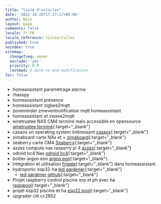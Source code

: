 ```yaml
---
title: "liste d'articles"
date: '2022-10-28T17:17:17+00:00'
author: Nico
layout: page
comments: false
locale: fr_FR
locale_reference: listearticles
published: true
noindex: true
sitemap:
  changefreq: never
  exclude: 'yes'
  priority: 0.0
  lastmod: # date to end modification
toc: false
---
```


- homeassistant paramétrage alarme
- rhasspy
- homeassistant présence
- homeassistant zigbee2mqtt
- zoneminder zmeventnotification mqtt homeassistant
- homeassistant et zwave2mqtt
- wiretrustee NAS CM4 terminé mais accessible en opensource [wiretrustee terminé](https://github.com/wiretrustee/cm4-sata-board){:target="_blank"}
- casaos un operating system intéressant [casaos](https://github.com/IceWhaleTech/CasaOS){:target="_blank"}
- zimaboard carte NAs et + [zimaboard](https://www.zimaboard.com/){:target="_blank"}
- seaberry carte CM4 [Seaberry](https://pipci.jeffgeerling.com/boards_cm/seaberry.html){:target="_blank"}
- axzez compute nas rasperry pi 4 [axzez](https://www.axzez.com/product-page/interceptor-carrier-board){:target="_blank"}
- odroid hc4 Nas [odroid hc4](https://www.kubii.fr/nano-ordinateurs/3196-carte-odroid-hc4-3272496311572.html){:target="_blank"}
- boitier argon eon [argon eon](https://www.kickstarter.com/projects/argonforty/argon-eon-4-bay-network-storage-powered-by-raspberry-pi-4?lang=fr){:target="_blank"}
- intégration et utilisation [frigate](https://frigate.video/){:target="_blank"} dans homeassistant 
- hydroponic esp32-ha [led gardener](https://www.youtube.com/c/LEDGardener){:target="_blank"}
  - [led gardener github](https://github.com/ledgardener/gardenAutomation){:target="_blank"}
- Projet raspberry control piscine erp et ph avec ha [raspipool](https://github.com/virgilm/sparkly){:target="_blank"}
- projet esp32 piscine et ha [esp32 pool](https://github.com/smurry/pool_controller){:target="_blank"}
- upgrader clé cc2652